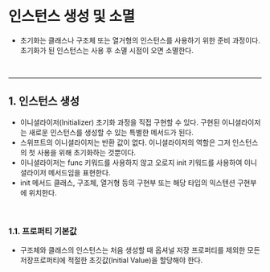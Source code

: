 # 인스턴스 생성 및 소멸
- 초기화는 클래스나 구조체 또는 열거형의 인스턴스를 사용하기 위한 준비 과정이다. 초기화가 된 인스턴스는 사용 후 소멸 시점이 오면 소멸한다.

<br/>

-------------

## 1. 인스턴스 생성
- 이니셜라이저(Initializer) 초기화 과정을 직접 구현할 수 있다. 구현된 이니셜라이저는 새로운 인스턴스를 생성할 수 있는 특별한 메서드가 된다.
- 스위프트의 이니셜라이저는 반환 값이 없다. 이니셜라이저의 역할은 그저 인스턴스의 첫 사용을 위해 초기화하는 것뿐이다.
- 이니셜라이저는 func 키워드를 사용하지 않고 오로지 init 키워드를 사용하여 이니셜라이저 메서드임을 표현한다.
- init 메서드 클래스, 구조체, 열거형 등의 구현부 또는 해당 타입의 익스텐션 구현부에 위치한다.

<br/>

### 1.1. 프로퍼티 기본값
- 구조체와 클래스의 인스턴스는 처음 생성할 때 옵셔널 저장 프로퍼티를 제외한 모든 저장프로퍼티에 적절한 초깃값(Initial Value)을 할당해야 한다.
